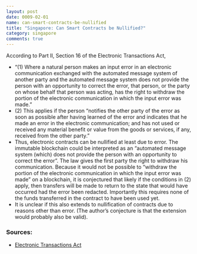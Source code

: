 ```yaml
---
layout: post
date: 0009-02-01
name: can-smart-contracts-be-nullified
title: "Singapore: Can Smart Contracts be Nullified?"
category: singapore
comments: true
---
```




According to Part II, Section 16 of the Electronic Transactions Act, 
   * “(1) Where a natural person makes an input error in an electronic communication exchanged with the automated message system of another party and the automated message system does not provide the person with an opportunity to correct the error, that person, or the party on whose behalf that person was acting, has the right to withdraw the portion of the electronic communication in which the input error was made.” 
   * (2) This applies if the person “notifies the other party of the error as soon as possible after having learned of the error and indicates that he made an error in the electronic communication; and has not used or received any material benefit or value from the goods or services, if any, received from the other party.” 
   * Thus, electronic contracts can be nullified at least due to error. The immutable blockchain could be interpreted as an “automated message system (which) does not provide the person with an opportunity to correct the error”. The law gives the first party the right to withdraw his communication. Because it would not be possible to “withdraw the portion of the electronic communication in which the input error was made” on a blockchain, it is conjectured that likely if the conditions in (2) apply, then transfers will be made to return to the state that would have occurred had the error been redacted. Importantly this requires none of the funds transferred in the contract to have been used yet. 
   * It is unclear if this also extends to nullification of contracts due to reasons other than error. (The author’s conjecture is that the extension would probably also be valid). 

### Sources:
   * [Electronic Transactions Act](https://sso.agc.gov.sg/Act/ETA2010#P1I-)
